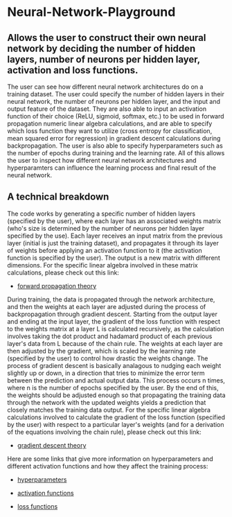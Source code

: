 # Neural-Network-Playground
## Allows the user to construct their own neural network by deciding the number of hidden layers, number of neurons per hidden layer, activation and loss functions.

The user can see how different neural network architectures do on a training dataset. The user could specify the number of hidden layers in their neural network, the number of neurons per hidden layer, and the input and output feature of the dataset. They are also able to input an activation function of their choice (ReLU, sigmoid, softmax, etc.) to be used in forward propagation numeric linear algebra calculations, and are able to specify which loss function they want to utilize (cross entropy for classification, mean squared error for regression) in gradient descent calculations during backpropagation. The user is also able to specify hyperparameters such as the number of epochs during training and the learning rate. All of this allows the user to inspect how different neural network architectures and hyperparamters can influence the learning process and final result of the neural network. 

## A technical breakdown

The code works by generating a specific number of hidden layers (specified by the user), where each layer has an associated weights matrix (who's size is determined by the number of neurons per hidden layer specified by the use). Each layer receives an input matrix from the previous layer (initial is just the training dataset), and propagates it through its layer of weights before applying an activation function to it (the activation function is specified by the user). The output is a new matrix with different dimensions. For the specific linear algebra involved in these matrix calculations, please check out this link: 

* [forward propagation theory](https://www.d2l.ai/chapter_multilayer-perceptrons/backprop.html)

During training, the data is propagated through the network architecture, and then the weights at each layer are adjusted during the process of backpropagation through gradient descent. Starting from the output layer and ending at the input layer, the gradient of the loss function with respect to the weights matrix at a layer L is calculated recursively, as the calculation involves taking the dot product and hadamard product of each previous layer's data from L because of the chain rule. The weights at each layer are then adjusted by the gradient, which is scaled by the learning rate (specified by the user) to control how drastic the weights change. The process of gradient descent is basically analagous to nudging each weight slightly up or down, in a direction that tries to minimize the error term between the prediction and actual output data. This process occurs n times, where n is the number of epochs specified by the user. By the end of this, the weights should be adjusted enough so that propagating the training data through the network with the updated weights yields a prediction that closely matches the training data output. For the specific linear algebra calculations involved to calculate the gradient of the loss function (specified by the user) with respect to a particular layer's weights (and for a derivation of the equations involving the chain rule), please check out this link:

* [gradient descent theory](https://en.wikipedia.org/wiki/Backpropagation#Matrix_multiplication)

Here are some links that give more information on hyperparameters and different activation functions and how they affect the training process:

* [hyperparameters](https://en.wikipedia.org/wiki/Hyperparameter_(machine_learning))

* [activation functions](https://en.wikipedia.org/wiki/Activation_function#Table_of_activation_functions)

* [loss functions](https://towardsdatascience.com/loss-functions-and-their-use-in-neural-networks-a470e703f1e9)
